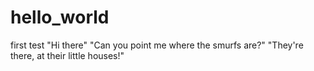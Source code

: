 # hello_world
first test
<Captain>
"Hi there"
<Tim>
"Can you point me where the smurfs are?"
<Captain>
"They're there, at their little houses!"

